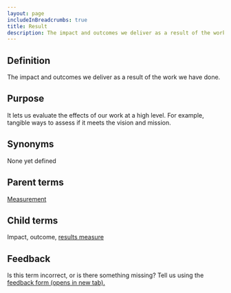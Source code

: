 ```yaml
---
layout: page
includeInBreadcrumbs: true
title: Result
description: The impact and outcomes we deliver as a result of the work we have done.
---
```


## Definition

The impact and outcomes we deliver as a result of the work we have done.

## Purpose

It lets us evaluate the effects of our work at a high level. For example, tangible ways to assess if it meets the vision and mission.

## Synonyms

None yet defined

## Parent terms

[Measurement](/a-to-z/measurement)

## Child terms

Impact, outcome, [results measure](/a-to-z/results-measure)

## Feedback

Is this term incorrect, or is there something missing? Tell us using the <a href=" https://forms.office.com/Pages/ResponsePage.aspx?id=DpxP-knna0i8NIr6EGM3VnGGqao7aCRJpUj9ujjADTdUM1JPNkEwRUdJUVpLQjhCMVZVQklDRDVHRC4u" target="_blank">feedback form (opens in new tab).

